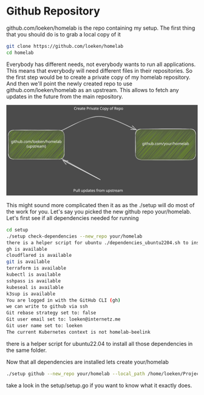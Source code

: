 # Github Repository

github.com/loeken/homelab is the repo containing my setup. The first thing that you should do is to grab a local copy of it

```bash
git clone https://github.com/loeken/homelab
cd homelab
```

Everybody has different needs, not everybody wants to run all applications. This means that everybody will need different files in their repositories. So the first step would be to create a private copy of my homelab repository. And then we'll point the newly created repo to use github.com/loeken/homelab as an upstream. This allows to fetch any updates in the future from the main repository.

![DAFQ](Excalidraw/upstream_clone.svg)


This might sound more complicated then it as as the ./setup will do most of the work for you. Let's say you picked the new github repo your/homelab. Let's first see if all dependencies needed for running 

```bash
cd setup
./setup check-dependencies --new_repo your/homelab
there is a helper script for ubuntu ./dependencies_ubuntu2204.sh to install dependencies
gh is available
cloudflared is available
git is available
terraform is available
kubectl is available
sshpass is available
kubeseal is available
k3sup is available
You are logged in with the GitHub CLI (gh)
we can write to github via ssh
Git rebase strategy set to: false
Git user email set to: loeken@internetz.me
Git user name set to: loeken
The current Kubernetes context is not homelab-beelink
```

there is a helper script for ubuntu22.04 to install all those dependencies in the same folder.

Now that all dependencies are installed lets create your/homelab

```bash
./setup github --new_repo your/homelab --local_path /home/loeken/Projects/private
```

take a look in the setup/setup.go if you want to know what it exactly does.